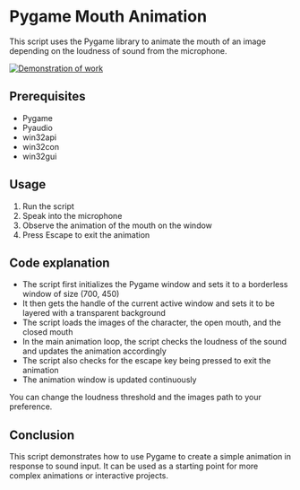 
# Pygame Mouth Animation

This script uses the Pygame library to animate the mouth of an image depending on the loudness of sound from the microphone.

[![Demonstration of work](http://img.youtube.com/vi/dA99VW8Em7U/0.jpg)](http://www.youtube.com/watch?v=dA99VW8Em7U "Demonstration of work")

## Prerequisites

-   Pygame
-   Pyaudio
-   win32api
-   win32con
-   win32gui

## Usage

1.  Run the script
2.  Speak into the microphone
3.  Observe the animation of the mouth on the window
4.  Press Escape to exit the animation

## Code explanation

-   The script first initializes the Pygame window and sets it to a borderless window of size (700, 450)
-   It then gets the handle of the current active window and sets it to be layered with a transparent background
-   The script loads the images of the character, the open mouth, and the closed mouth
-   In the main animation loop, the script checks the loudness of the sound and updates the animation accordingly
-   The script also checks for the escape key being pressed to exit the animation
-   The animation window is updated continuously

You can change the loudness threshold and the images path to your preference.

## Conclusion

This script demonstrates how to use Pygame to create a simple animation in response to sound input. It can be used as a starting point for more complex animations or interactive projects.
